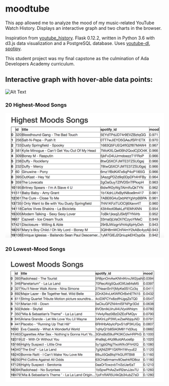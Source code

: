 # moodtube

This app allowed me to analyze the mood of my music-related YouTube Watch History.
Displays an interactive graph and two charts in the browser.

Inspiration from [youtube_history](https://github.com/Jessime/youtube_history). Flask 0.12.2, written in Python 3.6 with d3.js data visualization and a PostgreSQL database. Uses [youtube-dl](https://github.com/rg3/youtube-dl), [spotipy](https://github.com/plamere/spotipy).

This student project was my final capstone as the culmination of Ada Developers Academy curriculum.

## Interactive graph with hover-able data points:
![Alt Text](moodtube_graph.gif "Animation showing d3 graph functionalities")

### 20 Highest-Mood Songs
![Alt Text](high_mood_screenshot.png)

### 20 Lowest-Mood Songs
![Alt Text](low_mood_screenshot.png)
